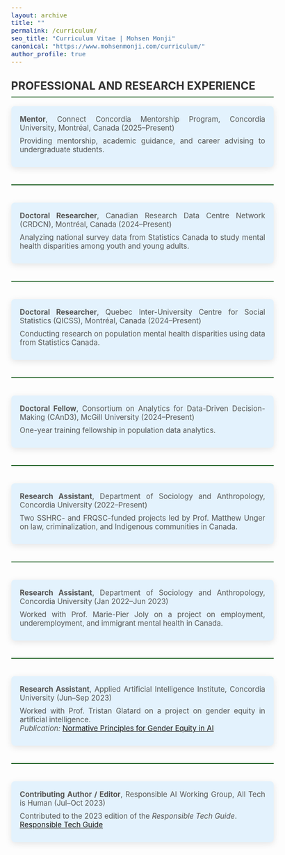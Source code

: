 ```yaml
---
layout: archive
title: ""
permalink: /curriculum/
seo_title: "Curriculum Vitae | Mohsen Monji"
canonical: "https://www.mohsenmonji.com/curriculum/"
author_profile: true
---
```


<style>
  body {
    font-size: 1.05em;
  }
  h2 {
    border-bottom: 2px solid #1B5E20;
    font-weight: bold;
    padding-bottom: 10px;
    margin-top: 30px;
    color: #333;
  }
  .cv-section {
    margin-bottom: 40px;
  }
  .cv-card {
    border-radius: 8px;
    padding: 20px;
    color: #333333;
    background-color: #E3F2FD;
    text-align: justify;
    box-shadow: 0px 4px 15px rgba(0, 0, 0, 0.1);
  }
  .cv-card p {
    margin: 0 0 10px;
    color: #555;
  }
  .cv-divider {
    border: 0;
    height: 2px;
    background-color: #1B5E20;
    margin: 40px 0;
  }
</style>

<div class="cv-section">
  <h2>PROFESSIONAL AND RESEARCH EXPERIENCE</h2>

  <div class="cv-card">
    <p><strong>Mentor</strong>, Connect Concordia Mentorship Program, Concordia University, Montréal, Canada (2025–Present)</p>
    <p>Providing mentorship, academic guidance, and career advising to undergraduate students.</p>
  </div>

  <hr class="cv-divider">

  <div class="cv-card">
    <p><strong>Doctoral Researcher</strong>, Canadian Research Data Centre Network (CRDCN), Montréal, Canada (2024–Present)</p>
    <p>Analyzing national survey data from Statistics Canada to study mental health disparities among youth and young adults.</p>
  </div>

  <hr class="cv-divider">

  <div class="cv-card">
    <p><strong>Doctoral Researcher</strong>, Quebec Inter-University Centre for Social Statistics (QICSS), Montréal, Canada (2024–Present)</p>
    <p>Conducting research on population mental health disparities using data from Statistics Canada.</p>
  </div>

  <hr class="cv-divider">

  <div class="cv-card">
    <p><strong>Doctoral Fellow</strong>, Consortium on Analytics for Data-Driven Decision-Making (CAnD3), McGill University (2024–Present)</p>
    <p>One-year training fellowship in population data analytics.</p>
  </div>

  <hr class="cv-divider">

  <div class="cv-card">
    <p><strong>Research Assistant</strong>, Department of Sociology and Anthropology, Concordia University (2022–Present)</p>
    <p>Two SSHRC- and FRQSC-funded projects led by Prof. Matthew Unger on law, criminalization, and Indigenous communities in Canada.</p>
  </div>

  <hr class="cv-divider">

  <div class="cv-card">
    <p><strong>Research Assistant</strong>, Department of Sociology and Anthropology, Concordia University (Jan 2022–Jun 2023)</p>
    <p>Worked with Prof. Marie-Pier Joly on a project on employment, underemployment, and immigrant mental health in Canada.</p>
  </div>

  <hr class="cv-divider">

  <div class="cv-card">
    <p><strong>Research Assistant</strong>, Applied Artificial Intelligence Institute, Concordia University (Jun–Sep 2023)</p>
    <p>Worked with Prof. Tristan Glatard on a project on gender equity in artificial intelligence.<br>
    <em>Publication:</em> <a href="https://affectingmachines.net/" target="_blank">Normative Principles for Gender Equity in AI</a></p>
  </div>

  <hr class="cv-divider">

  <div class="cv-card">
    <p><strong>Contributing Author / Editor</strong>, Responsible AI Working Group, All Tech is Human (Jul–Oct 2023)</p>
    <p>Contributed to the 2023 edition of the <em>Responsible Tech Guide</em>.<br>
    <a href="https://alltechishuman.org/responsible-tech-guide" target="_blank">Responsible Tech Guide</a></p>
  </div>
</div>